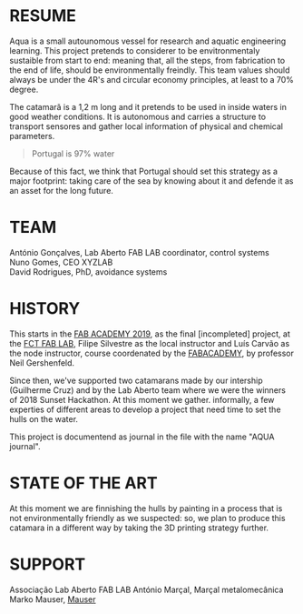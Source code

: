 # RESUME
Aqua is a small autounomous vessel for research and aquatic engineering learning. 
This project pretends to considerer to be envitronmentaly sustaible from start to end: meaning that,
all the steps, from fabrication to the end of life, should be environmentally freindly. This team values should
always be under the 4R's and circular economy principles, at least to a 70% degree.

The catamarã is a 1,2 m long and it pretends to be used in inside waters in good weather conditions. It is autonomous and carries a structure to transport sensores and gather local information of physical and chemical parameters.

> Portugal is 97% water

Because of this fact, we think that Portugal should set this strategy as a major footprint: taking care of the sea by knowing about it and defende it as an asset for the long future.

# TEAM
António Gonçalves, Lab Aberto FAB LAB coordinator, control systems  
Nuno Gomes, CEO XYZLAB  
David Rodrigues, PhD, avoidance systems

# HISTORY
This starts in the [FAB ACADEMY 2019](https://fabacademy.org/2019/labs/fct/students/antonio-gomes/), as the final [incompleted] project, at the [FCT FAB LAB](https://www.fctfablab.fct.unl.pt/), Filipe Silvestre as the local instructor and Luís Carvão as the node instructor, course coordenated by the [FABACADEMY](https://fabacademy.org/), by professor Neil Gershenfeld.

Since then, we've supported two catamarans made by our intership (Guilherme Cruz) and by the Lab Aberto team where we were the winners of 2018 Sunset Hackathon. At this moment we gather. informally, a few experties of different areas to develop a project that need time to set the hulls on the water.

This project is documentend as journal in the file with the name "AQUA journal".

# STATE OF THE ART

At this moment we are finnishing the hulls by painting in a process that is not environmentally friendly as we suspected: so, we plan to produce this catamara in a different way by taking the 3D printing strategy further.

# SUPPORT

Associação Lab Aberto FAB LAB
António Marçal, Marçal metalomecânica
Marko Mauser, [Mauser](https://mauser.pt/?utm_source=google&utm_medium=cpc&utm_campaign=search_brand_pt_001&utm_content=mauser&gad_source=1&gclid=CjwKCAiA_aGuBhACEiwAly57MfYggrbJNd3FRifiKndPK_6_WwrcwMlByGgxem8fa2yWEnCWJJE8XRoCIusQAvD_BwE)
